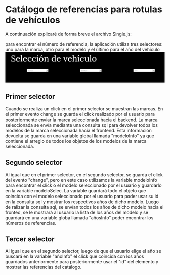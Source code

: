 # Catálogo de referencias para rotulas de vehículos

A continuación explicaré de forma breve el archivo Single.js:

para encontrar el número de referencia, la aplicación utiliza tres selectores: uno para la marca, otro para el modelo y el último para el año del vehículo
![selectores](Assets/Captura%20de%20pantalla%202025-04-13%20205929.png)

## Primer selector

Cuando se realiza un click en el primer selector se muestran las marcas.
En el primer evento change se guarda el click realizado por el usuario para posteriormente enviar la marca seleccionada hacia el backend. La marca seleccionada se
envía mediante una consulta sql para devolver todos los modelos de la marca seleccionada hacia el frontend. Esta información devuelta se guarda en una variable global llamada "modeloInfo"
ya que contiene el arreglo de todos los objetos de los modelos de la marca seleccionada.

## Segundo selector

Al igual que en el primer selector, en el segundo selector, se guarda el click del evento "change", pero en este caso utilizamos la variable modeloInfo para encontrar
el click o el modelo seleccionado por el usuario y guardarlo en la variable modeloSelec. La variable guardará todo el objeto que coincida con el modelo seleccionado por el usuario para
poder usar su id en la consulta sql y mostrar los respectivos años de dicho modelo. Luego de ralizar la consulta sql, se envían todos los años de dicho modelo hacia el fronted, se
le mostrará al usuario la lista de los años del modelo y se guardará en una variable globa llamada "añosInfo" poder encontrar los números de referencias.

## Tercer selector

Al igual que en el segundo selector, luego de que el usuario elige el año se buscará en la variable "añoInfo" el click que coincida con los años guardados anteriormente para posteriormente
usar el "id" del elemento y mostrar las referencias del catálogo.
